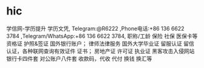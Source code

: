 # hic
学信网-学历提升 学历文凭,  Telegram:@R6222 ,Phone电话:+86 136 6622 3784 ,Telegram/WhatsApp:+86 136 6622 3784, 职称/工龄 保险 社保 医保卡等   资格证 护照&amp;签证 国外银行账户；   律师法律服务   国外大学毕业证 留服认证 留信认证，各种联网查询有效证件 证书；   房地产证 许可证 执业证   黑客攻击入侵网站   银行卡四件套 对公账户八件套 收款码，代收 代付 换钱 换汇等
